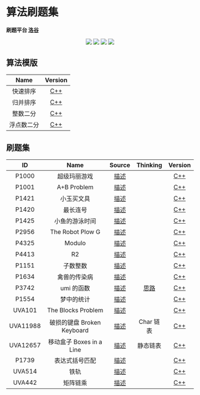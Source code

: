 # 算法刷题集

**刷题平台 [洛谷](https://www.luogu.com.cn)**

<p align="center">
<img src="https://img.shields.io/badge/language-C++-green?style=for-the-badge">
<img src="https://img.shields.io/badge/language-golang-6BACF9?style=for-the-badge">
<img src="https://img.shields.io/badge/language-java-yellow?style=for-the-badge">
<img src="https://img.shields.io/badge/language-python-blue?style=for-the-badge">
</p>

## 算法模版

|    Name    |               Version               |
| :--------: | :---------------------------------: |
|  快速排序  | [C++](00QuickSortTemplate/main.cpp) |
|  归并排序  |     [C++](00MergeSort/main.cpp)     |
|  整数二分  |   [C++](00IntegerBinary/main.cpp)   |
| 浮点数二分 |    [C++](00FloatBinary/main.cpp)    |

## 刷题集

|    ID    |            Name            |        Source         |         Thinking          |           Version            |
| :------: | :------------------------: | :-------------------: | :-----------------------: | :--------------------------: |
|  P1000   |        超级玛丽游戏        |  [描述](P1000-cpp/)   |                           |  [C++](P1000-cpp/main.cpp)   |
|  P1001   |        A+B Problem         |  [描述](P1001-cpp/)   |                           |  [C++](P1001-cpp/main.cpp)   |
|  P1421   |         小玉买文具         |  [描述](P1421-cpp/)   |                           |  [C++](P1421-cpp/main.cpp)   |
|  P1420   |          最长连号          |  [描述](P1420-cpp/)   |                           |  [C++](P1420-cpp/main.cpp)   |
|  P1425   |       小鱼的游泳时间       |  [描述](P1425-cpp/)   |                           |  [C++](P1425-cpp/main.cpp)   |
|  P2956   |      The Robot Plow G      |  [描述](P2956-cpp/)   |                           |  [C++](P2956-cpp/main.cpp)   |
|  P4325   |           Modulo           |  [描述](P4325-cpp/)   |                           |  [C++](P4325-cpp/main.cpp)   |
|  P4413   |             R2             |  [描述](P4413-cpp/)   |                           |  [C++](P4413-cpp/main.cpp)   |
|  P1151   |          子数整数          |  [描述](P1151-cpp/)   |                           |  [C++](P1151-cpp/main.cpp)   |
|  P1634   |        禽兽的传染病        |  [描述](P1634-cpp/)   |                           |  [C++](P1634-cpp/main.cpp)   |
|  P3742   |         umi 的函数         |  [描述](P3742-cpp/)   | [思路](P3742-cpp/IDEA.md) |  [C++](P3742-cpp/main.cpp)   |
|  P1554   |         梦中的统计         |  [描述](P1554-cpp/)   |                           |  [C++](P1554-cpp/main.cpp)   |
|  UVA101  |     The Blocks Problem     |  [描述](UVA101-cpp/)  |                           |  [C++](UVA101-cpp/main.cpp)  |
| UVA11988 | 破损的键盘 Broken Keyboard | [描述](UVA11988-cpp/) |         Char 链表         | [C++](UVA11988-cpp/main.cpp) |
| UVA12657 |  移动盒子 Boxes in a Line  | [描述](UVA12657-cpp/) |         静态链表          | [C++](UVA12657-cpp/main.cpp) |
|  P1739   |       表达式括号匹配       |  [描述](P1739-cpp/)   |                           |  [C++](P1739-cpp/main.cpp)   |
|  UVA514  |            铁轨            |  [描述](UVA514-cpp/)  |                           |  [C++](UVA514-cpp/main.cpp)  |
|  UVA442  |          矩阵链乘          |  [描述](UVA442-cpp/)  |                           |  [C++](UVA442-cpp/main.cpp)  |
